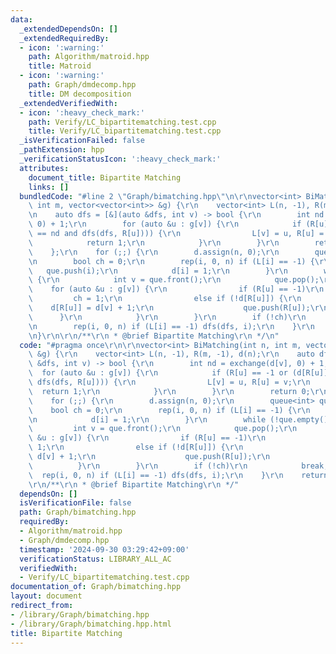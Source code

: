 ```yaml
---
data:
  _extendedDependsOn: []
  _extendedRequiredBy:
  - icon: ':warning:'
    path: Algorithm/matroid.hpp
    title: Matroid
  - icon: ':warning:'
    path: Graph/dmdecomp.hpp
    title: DM decomposition
  _extendedVerifiedWith:
  - icon: ':heavy_check_mark:'
    path: Verify/LC_bipartitematching.test.cpp
    title: Verify/LC_bipartitematching.test.cpp
  _isVerificationFailed: false
  _pathExtension: hpp
  _verificationStatusIcon: ':heavy_check_mark:'
  attributes:
    document_title: Bipartite Matching
    links: []
  bundledCode: "#line 2 \"Graph/bimatching.hpp\"\n\r\nvector<int> BiMatching(int n,\
    \ int m, vector<vector<int>> &g) {\r\n    vector<int> L(n, -1), R(m, -1), d(n);\r\
    \n    auto dfs = [&](auto &dfs, int v) -> bool {\r\n        int nd = exchange(d[v],\
    \ 0) + 1;\r\n        for (auto &u : g[v]) {\r\n            if (R[u] == -1 or (d[R[u]]\
    \ == nd and dfs(dfs, R[u]))) {\r\n                L[v] = u, R[u] = v;\r\n    \
    \            return 1;\r\n            }\r\n        }\r\n        return 0;\r\n\
    \    };\r\n    for (;;) {\r\n        d.assign(n, 0);\r\n        queue<int> que;\r\
    \n        bool ch = 0;\r\n        rep(i, 0, n) if (L[i] == -1) {\r\n         \
    \   que.push(i);\r\n            d[i] = 1;\r\n        }\r\n        while (!que.empty())\
    \ {\r\n            int v = que.front();\r\n            que.pop();\r\n        \
    \    for (auto &u : g[v]) {\r\n                if (R[u] == -1)\r\n           \
    \         ch = 1;\r\n                else if (!d[R[u]]) {\r\n                \
    \    d[R[u]] = d[v] + 1;\r\n                    que.push(R[u]);\r\n          \
    \      }\r\n            }\r\n        }\r\n        if (!ch)\r\n            break;\r\
    \n        rep(i, 0, n) if (L[i] == -1) dfs(dfs, i);\r\n    }\r\n    return L;\r\
    \n}\r\n\r\n/**\r\n * @brief Bipartite Matching\r\n */\n"
  code: "#pragma once\r\n\r\nvector<int> BiMatching(int n, int m, vector<vector<int>>\
    \ &g) {\r\n    vector<int> L(n, -1), R(m, -1), d(n);\r\n    auto dfs = [&](auto\
    \ &dfs, int v) -> bool {\r\n        int nd = exchange(d[v], 0) + 1;\r\n      \
    \  for (auto &u : g[v]) {\r\n            if (R[u] == -1 or (d[R[u]] == nd and\
    \ dfs(dfs, R[u]))) {\r\n                L[v] = u, R[u] = v;\r\n              \
    \  return 1;\r\n            }\r\n        }\r\n        return 0;\r\n    };\r\n\
    \    for (;;) {\r\n        d.assign(n, 0);\r\n        queue<int> que;\r\n    \
    \    bool ch = 0;\r\n        rep(i, 0, n) if (L[i] == -1) {\r\n            que.push(i);\r\
    \n            d[i] = 1;\r\n        }\r\n        while (!que.empty()) {\r\n   \
    \         int v = que.front();\r\n            que.pop();\r\n            for (auto\
    \ &u : g[v]) {\r\n                if (R[u] == -1)\r\n                    ch =\
    \ 1;\r\n                else if (!d[R[u]]) {\r\n                    d[R[u]] =\
    \ d[v] + 1;\r\n                    que.push(R[u]);\r\n                }\r\n  \
    \          }\r\n        }\r\n        if (!ch)\r\n            break;\r\n      \
    \  rep(i, 0, n) if (L[i] == -1) dfs(dfs, i);\r\n    }\r\n    return L;\r\n}\r\n\
    \r\n/**\r\n * @brief Bipartite Matching\r\n */"
  dependsOn: []
  isVerificationFile: false
  path: Graph/bimatching.hpp
  requiredBy:
  - Algorithm/matroid.hpp
  - Graph/dmdecomp.hpp
  timestamp: '2024-09-30 03:29:42+09:00'
  verificationStatus: LIBRARY_ALL_AC
  verifiedWith:
  - Verify/LC_bipartitematching.test.cpp
documentation_of: Graph/bimatching.hpp
layout: document
redirect_from:
- /library/Graph/bimatching.hpp
- /library/Graph/bimatching.hpp.html
title: Bipartite Matching
---
```

